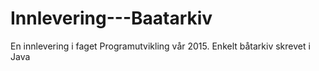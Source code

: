 # Innlevering---Baatarkiv
En innlevering i faget Programutvikling vår 2015. Enkelt båtarkiv skrevet i Java 
